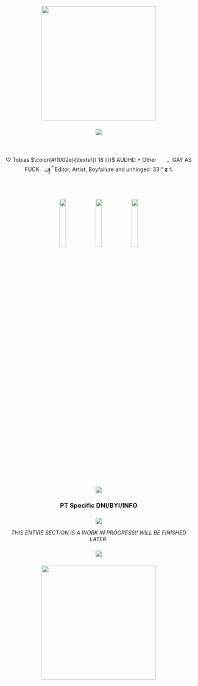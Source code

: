 <div align="center">
  <img height="300" src="https://asdahskdakseioasdaskdhajkheuiahs.carrd.co/assets/images/image01.png?v=c0be22fd"  />
</div>

### 

<div align="center">
  <img height="" src="https://github.com/user-attachments/assets/f4fdef8a-b6ec-4749-bcd9-fd14d843ed91"  />
</div>

###

 

<div align="center">
  
  ♡ Tobias $\color{#f1002e}{\textsf{꒰ 18 ꒱}}$
 AUDHD + Other  ｡ GAY AS FUCK   ུ۪࿑ྀ  Editor, Artist, Boyfailure and unhinged :33 ᶻ 𝘇 𐰁
</div>

 

###



<div align="center">
<img src="https://github.com/user-attachments/assets/e23aac7f-edcb-4997-9a89-e9e806c74e00" width="18%"></img>  <img src="https://github.com/user-attachments/assets/688e51ea-bd8d-482d-9f9c-96ee1a047253" width="18%"></img> <img src="https://github.com/user-attachments/assets/e23aac7f-edcb-4997-9a89-e9e806c74e00" width="18%"></img> 
</div>

 

###

<div align="center">
  <img height="" src="https://github.com/user-attachments/assets/f4fdef8a-b6ec-4749-bcd9-fd14d843ed91"  />
</div>

###

### <p align="center">PT Specific DNI/BYI/INFO</p>

###

<div align="center">
  <img height="" src=https://64.media.tumblr.com/6a61f90d7c0648e70c30cdb772a742f7/ad60d78b5e5f8687-04/s75x75_c1/8e04e10f31d6f9d0014f02132c8e5042546cdeb0.webp>
</div>

*<p align="center"> THIS ENTIRE SECTION IS A WORK IN PROGRESS!! WILL BE FINISHED LATER.*


###

<div align="center">
  <img height="" src="https://github.com/user-attachments/assets/f4fdef8a-b6ec-4749-bcd9-fd14d843ed91"  />
</div>

###

<div align="center">
  <img height="300" src="https://asdahskdakseioasdaskdhajkheuiahs.carrd.co/assets/images/image02.png?v=c0be22fd"  />
</div>

###
